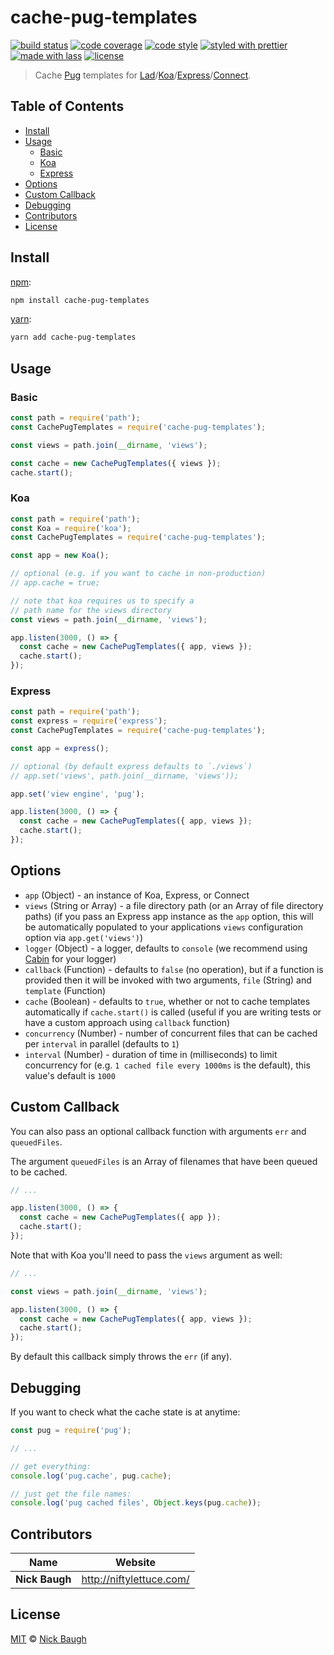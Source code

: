 # cache-pug-templates

[![build status](https://img.shields.io/travis/ladjs/cache-pug-templates.svg)](https://travis-ci.org/ladjs/cache-pug-templates)
[![code coverage](https://img.shields.io/codecov/c/github/ladjs/cache-pug-templates.svg)](https://codecov.io/gh/ladjs/cache-pug-templates)
[![code style](https://img.shields.io/badge/code_style-XO-5ed9c7.svg)](https://github.com/sindresorhus/xo)
[![styled with prettier](https://img.shields.io/badge/styled_with-prettier-ff69b4.svg)](https://github.com/prettier/prettier)
[![made with lass](https://img.shields.io/badge/made_with-lass-95CC28.svg)](https://lass.js.org)
[![license](https://img.shields.io/github/license/ladjs/cache-pug-templates.svg)](<>)

> Cache [Pug][] templates for [Lad][]/[Koa][]/[Express][]/[Connect][].


## Table of Contents

* [Install](#install)
* [Usage](#usage)
  * [Basic](#basic)
  * [Koa](#koa)
  * [Express](#express)
* [Options](#options)
* [Custom Callback](#custom-callback)
* [Debugging](#debugging)
* [Contributors](#contributors)
* [License](#license)


## Install

[npm][]:

```sh
npm install cache-pug-templates
```

[yarn][]:

```sh
yarn add cache-pug-templates
```


## Usage

### Basic

```js
const path = require('path');
const CachePugTemplates = require('cache-pug-templates');

const views = path.join(__dirname, 'views');

const cache = new CachePugTemplates({ views });
cache.start();
```

### Koa

```js
const path = require('path');
const Koa = require('koa');
const CachePugTemplates = require('cache-pug-templates');

const app = new Koa();

// optional (e.g. if you want to cache in non-production)
// app.cache = true;

// note that koa requires us to specify a
// path name for the views directory
const views = path.join(__dirname, 'views');

app.listen(3000, () => {
  const cache = new CachePugTemplates({ app, views });
  cache.start();
});
```

### Express

```js
const path = require('path');
const express = require('express');
const CachePugTemplates = require('cache-pug-templates');

const app = express();

// optional (by default express defaults to `./views`)
// app.set('views', path.join(__dirname, 'views'));

app.set('view engine', 'pug');

app.listen(3000, () => {
  const cache = new CachePugTemplates({ app, views });
  cache.start();
});
```


## Options

* `app` (Object) - an instance of Koa, Express, or Connect
* `views` (String or Array) - a file directory path (or an Array of file directory paths) (if you pass an Express app instance as the `app` option, this will be automatically populated to your applications `views` configuration option via `app.get('views')`)
* `logger` (Object) - a logger, defaults to `console` (we recommend using [Cabin][] for your logger)
* `callback` (Function) - defaults to `false` (no operation), but if a function is provided then it will be invoked with two arguments, `file` (String) and `template` (Function)
* `cache` (Boolean) - defaults to `true`, whether or not to cache templates automatically if `cache.start()` is called (useful if you are writing tests or have a custom approach using `callback` function)
* `concurrency` (Number) - number of concurrent files that can be cached per `interval` in parallel (defaults to `1`)
* `interval` (Number) - duration of time in (milliseconds) to limit concurrency for (e.g. `1 cached file every 1000ms` is the default), this value's default is `1000`


## Custom Callback

You can also pass an optional callback function with arguments `err` and `queuedFiles`.

The argument `queuedFiles` is an Array of filenames that have been queued to be cached.

```js
// ...

app.listen(3000, () => {
  const cache = new CachePugTemplates({ app });
  cache.start();
});
```

Note that with Koa you'll need to pass the `views` argument as well:

```js
// ...

const views = path.join(__dirname, 'views');

app.listen(3000, () => {
  const cache = new CachePugTemplates({ app, views });
  cache.start();
});
```

By default this callback simply throws the `err` (if any).


## Debugging

If you want to check what the cache state is at anytime:

```js
const pug = require('pug');

// ...

// get everything:
console.log('pug.cache', pug.cache);

// just get the file names:
console.log('pug cached files', Object.keys(pug.cache));
```


## Contributors

| Name           | Website                    |
| -------------- | -------------------------- |
| **Nick Baugh** | <http://niftylettuce.com/> |


## License

[MIT](LICENSE) © [Nick Baugh](http://niftylettuce.com/)


## 

[npm]: https://www.npmjs.com/

[yarn]: https://yarnpkg.com/

[pug]: https://pugjs.org

[lad]: https://lad.js.org

[koa]: http://koajs.com

[express]: https://expressjs.com/

[connect]: https://github.com/senchalabs/connect

[cabin]: https://cabinjs.com
